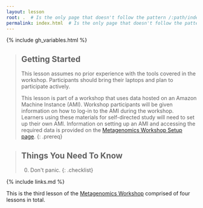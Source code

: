 ```yaml
---
layout: lesson
root: .  # Is the only page that doesn't follow the pattern /:path/index.html
permalink: index.html  # Is the only page that doesn't follow the pattern /:path/index.html
---
```


{% include gh_variables.html %}

> ## Getting Started
>
> This lesson assumes no prior experience with the tools covered in the workshop. 
> Participants should bring their laptops and plan to participate actively. 
>
> This lesson is part of a workshop that uses data hosted on an Amazon Machine Instance (AMI). Workshop participants will be given 
> information on how
> to log-in to the AMI during the workshop. Learners using these materials for self-directed study will need to set up their own
> AMI. Information on setting up an AMI and accessing the required data is provided on the [Metagenomics Workshop Setup page](https://prodriguez19.github.io/metagenomics-workshop/setup.html).
{: .prereq}

> ## Things You Need To Know
>
> 0.  Don't panic.
{: .checklist}

{% include links.md %}


This is the third lesson of the [Metagenomics Workshop](https://prodriguez19.github.io/metagenomics-workshop/) comprised of four lessons in total. 
